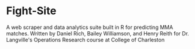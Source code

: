 # Fight-Site
A web scraper and data analytics suite built in R for predicting MMA matches. 
Written by Daniel Rich, Bailey Williamson, and Henry Reith for Dr. Langville's Operations Research course at College of Charleston

